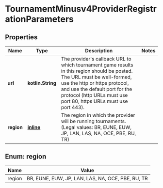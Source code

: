 
# TournamentMinusv4ProviderRegistrationParameters

## Properties
Name | Type | Description | Notes
------------ | ------------- | ------------- | -------------
**url** | **kotlin.String** | The provider&#39;s callback URL to which tournament game results in this region should be posted. The URL must be well-formed, use the http or https protocol, and use the default port for the protocol (http URLs must use port 80, https URLs must use port 443). | 
**region** | [**inline**](#RegionEnum) | The region in which the provider will be running tournaments.              (Legal values:  BR,  EUNE,  EUW,  JP,  LAN,  LAS,  NA,  OCE,  PBE,  RU,  TR) | 


<a name="RegionEnum"></a>
## Enum: region
Name | Value
---- | -----
region | BR, EUNE, EUW, JP, LAN, LAS, NA, OCE, PBE, RU, TR



